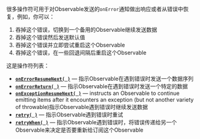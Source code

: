 很多操作符可用于对Observable发送的`onError`通知做出响应或者从错误中恢复，例如，你可以：

1. 吞掉这个错误，切换到一个备用的Observable继续发送数据
2. 吞掉这个错误然后发送默认值
3. 吞掉这个错误并立即尝试重启这个Observable
4. 吞掉这个错误，在一些回退间隔后重启这个Observable

这是操作符列表：

* [**`onErrorResumeNext( )`**](Catch.md#onErrorResumeNext) — 指示Observable在遇到错误时发送一个数据序列
* [**`onErrorReturn( )`**](Catch.md#onErrorReturn) — 指示Observable在遇到错误时发送一个特定的数据
* [**`onExceptionResumeNext( )`**](Catch.md#onExceptionResumeNext) — instructs an Observable to continue emitting items after it encounters an exception (but not another variety of throwable)指示Observable遇到错误时继续发送数据
* [**`retry( )`**](Retry.md#retry) — 指示Observable遇到错误时重试
* [**`retryWhen( )`**](Retry.md#retryWhen) — 指示Observable遇到错误时，将错误传递给另一个Observable来决定是否要重新给订阅这个Observable
